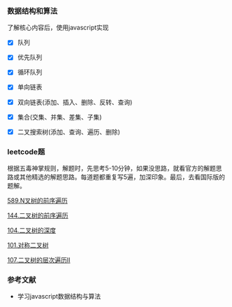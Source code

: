 ### 数据结构和算法
了解核心内容后，使用javascript实现

- [x] 队列
- [x] 优先队列
- [x] 循环队列
- [x] 单向链表
- [x] 双向链表(添加、插入、删除、反转、查询)
- [x] 集合(交集、并集、差集、子集)
- [x] 二叉搜索树(添加、查询、遍历、删除)


### leetcode题
根据五毒神掌规则，解题时，先思考5-10分钟，如果没思路，就看官方的解题思路或其他精选的解题思路。每道题都重复写5遍，加深印象。最后，去看国际版的题解。

[589.N叉树的前序遍历](../../tree/master/leetcode/tree/589N叉树的前序遍历.html)

[144.二叉树的前序遍历](../../tree/master/leetcode/tree/144二叉树的前序遍历.html)

[104.二叉树的深度](../../tree/master/leetcode/tree/104.二叉树的深度.html)

[101.对称二叉树](../../tree/master/leetcode/tree/101.对称二叉树.html)

[107.二叉树的层次遍历II](https://github.com/Zhongxinke/learn-algorithm/issues/1)
    
### 参考文献
- 学习javascript数据结构与算法
